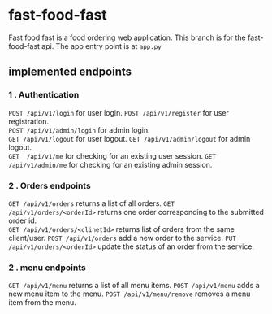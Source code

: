 # fast-food-fast

Fast food fast is a food ordering web application.
This branch is for the fast-food-fast api. The app entry point is at ` app.py `

## implemented endpoints

### 1 . Authentication

`POST /api/v1/login` for user login.
`POST /api/v1/register` for user registration.  
`POST /api/v1/admin/login` for admin login.  
`GET /api/v1/logout` for user logout.
`GET /api/v1/admin/logout` for admin logout.  
`GET  /api/v1/me` for checking for an existing user session.
`GET  /api/v1/admin/me` for checking for an existing admin session.  


### 2 . Orders endpoints

`GET /api/v1/orders` returns a list of all orders.
`GET /api/v1/orders/<orderId>` returns one order corresponding to the submitted order id.   
`GET /api/v1/orders/<clinetId>` returns list of orders from the same client/user.
`POST /api/v1/orders` add a new order to the service.
`PUT /api/v1/orders/<orderId>` update the status of an order from the service.


### 2 . menu endpoints
`GET /api/v1/menu` returns a list of all menu items.
`POST /api/v1/menu` adds a new menu item to the menu.
`POST /api/v1/menu/remove` removes a  menu item from the menu.
